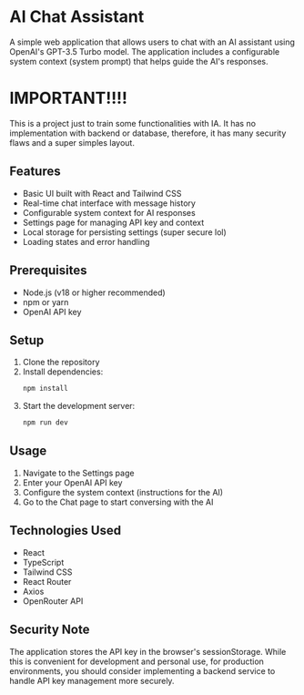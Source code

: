 # AI Chat Assistant

A simple web application that allows users to chat with an AI assistant using OpenAI's GPT-3.5 Turbo model. The application includes a configurable system context (system prompt) that helps guide the AI's responses.

# IMPORTANT!!!!
This is a project just to train some functionalities with IA. It has no implementation with backend or database, therefore, it has many security flaws and a super simples layout. 

## Features

- Basic UI built with React and Tailwind CSS
- Real-time chat interface with message history
- Configurable system context for AI responses
- Settings page for managing API key and context
- Local storage for persisting settings (super secure lol)
- Loading states and error handling

## Prerequisites

- Node.js (v18 or higher recommended)
- npm or yarn
- OpenAI API key

## Setup

1. Clone the repository
2. Install dependencies:
   ```bash
   npm install
   ```
3. Start the development server:
   ```bash
   npm run dev
   ```

## Usage

1. Navigate to the Settings page
2. Enter your OpenAI API key
3. Configure the system context (instructions for the AI)
4. Go to the Chat page to start conversing with the AI

## Technologies Used

- React
- TypeScript
- Tailwind CSS
- React Router
- Axios
- OpenRouter API

## Security Note

The application stores the API key in the browser's sessionStorage. While this is convenient for development and personal use, for production environments, you should consider implementing a backend service to handle API key management more securely.
